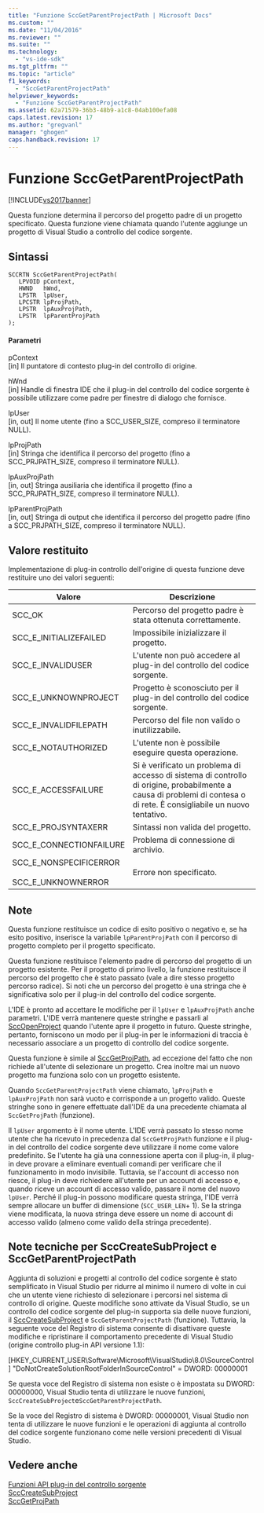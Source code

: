 ```yaml
---
title: "Funzione SccGetParentProjectPath | Microsoft Docs"
ms.custom: ""
ms.date: "11/04/2016"
ms.reviewer: ""
ms.suite: ""
ms.technology: 
  - "vs-ide-sdk"
ms.tgt_pltfrm: ""
ms.topic: "article"
f1_keywords: 
  - "SccGetParentProjectPath"
helpviewer_keywords: 
  - "Funzione SccGetParentProjectPath"
ms.assetid: 62a71579-36b3-48b9-a1c8-04ab100efa08
caps.latest.revision: 17
ms.author: "gregvanl"
manager: "ghogen"
caps.handback.revision: 17
---
```

# Funzione SccGetParentProjectPath
[!INCLUDE[vs2017banner](../code-quality/includes/vs2017banner.md)]

Questa funzione determina il percorso del progetto padre di un progetto specificato. Questa funzione viene chiamata quando l'utente aggiunge un progetto di Visual Studio a controllo del codice sorgente.  
  
## Sintassi  
  
```cpp#  
SCCRTN SccGetParentProjectPath(  
   LPVOID pContext,  
   HWND   hWnd,  
   LPSTR  lpUser,  
   LPCSTR lpProjPath,  
   LPSTR  lpAuxProjPath,  
   LPSTR  lpParentProjPath  
);  
```  
  
#### Parametri  
 pContext  
 \[in\] Il puntatore di contesto plug\-in del controllo di origine.  
  
 hWnd  
 \[in\] Handle di finestra IDE che il plug\-in del controllo del codice sorgente è possibile utilizzare come padre per finestre di dialogo che fornisce.  
  
 lpUser  
 \[in, out\] Il nome utente \(fino a SCC\_USER\_SIZE, compreso il terminatore NULL\).  
  
 lpProjPath  
 \[in\] Stringa che identifica il percorso del progetto \(fino a SCC\_PRJPATH\_SIZE, compreso il terminatore NULL\).  
  
 lpAuxProjPath  
 \[in, out\] Stringa ausiliaria che identifica il progetto \(fino a SCC\_PRJPATH\_SIZE, compreso il terminatore NULL\).  
  
 lpParentProjPath  
 \[in, out\] Stringa di output che identifica il percorso del progetto padre \(fino a SCC\_PRJPATH\_SIZE, compreso il terminatore NULL\).  
  
## Valore restituito  
 Implementazione di plug\-in controllo dell'origine di questa funzione deve restituire uno dei valori seguenti:  
  
|Valore|Descrizione|  
|------------|-----------------|  
|SCC\_OK|Percorso del progetto padre è stata ottenuta correttamente.|  
|SCC\_E\_INITIALIZEFAILED|Impossibile inizializzare il progetto.|  
|SCC\_E\_INVALIDUSER|L'utente non può accedere al plug\-in del controllo del codice sorgente.|  
|SCC\_E\_UNKNOWNPROJECT|Progetto è sconosciuto per il plug\-in del controllo del codice sorgente.|  
|SCC\_E\_INVALIDFILEPATH|Percorso del file non valido o inutilizzabile.|  
|SCC\_E\_NOTAUTHORIZED|L'utente non è possibile eseguire questa operazione.|  
|SCC\_E\_ACCESSFAILURE|Si è verificato un problema di accesso di sistema di controllo di origine, probabilmente a causa di problemi di contesa o di rete. È consigliabile un nuovo tentativo.|  
|SCC\_E\_PROJSYNTAXERR|Sintassi non valida del progetto.|  
|SCC\_E\_CONNECTIONFAILURE|Problema di connessione di archivio.|  
|SCC\_E\_NONSPECIFICERROR<br /><br /> SCC\_E\_UNKNOWNERROR|Errore non specificato.|  
  
## Note  
 Questa funzione restituisce un codice di esito positivo o negativo e, se ha esito positivo, inserisce la variabile `lpParentProjPath` con il percorso di progetto completo per il progetto specificato.  
  
 Questa funzione restituisce l'elemento padre di percorso del progetto di un progetto esistente. Per il progetto di primo livello, la funzione restituisce il percorso del progetto che è stato passato \(vale a dire stesso progetto percorso radice\). Si noti che un percorso del progetto è una stringa che è significativa solo per il plug\-in del controllo del codice sorgente.  
  
 L'IDE è pronto ad accettare le modifiche per il `lpUser` e `lpAuxProjPath` anche parametri. L'IDE verrà mantenere queste stringhe e passarli al [SccOpenProject](../extensibility/sccopenproject-function.md) quando l'utente apre il progetto in futuro. Queste stringhe, pertanto, forniscono un modo per il plug\-in per le informazioni di traccia è necessario associare a un progetto di controllo del codice sorgente.  
  
 Questa funzione è simile al [SccGetProjPath](../extensibility/sccgetprojpath-function.md), ad eccezione del fatto che non richiede all'utente di selezionare un progetto. Crea inoltre mai un nuovo progetto ma funziona solo con un progetto esistente.  
  
 Quando `SccGetParentProjectPath` viene chiamato, `lpProjPath` e `lpAuxProjPath` non sarà vuoto e corrisponde a un progetto valido. Queste stringhe sono in genere effettuate dall'IDE da una precedente chiamata al `SccGetProjPath` \(funzione\).  
  
 Il `lpUser` argomento è il nome utente. L'IDE verrà passato lo stesso nome utente che ha ricevuto in precedenza dal `SccGetProjPath` funzione e il plug\-in del controllo del codice sorgente deve utilizzare il nome come valore predefinito. Se l'utente ha già una connessione aperta con il plug\-in, il plug\-in deve provare a eliminare eventuali comandi per verificare che il funzionamento in modo invisibile. Tuttavia, se l'account di accesso non riesce, il plug\-in deve richiedere all'utente per un account di accesso e, quando riceve un account di accesso valido, passare il nome del nuovo `lpUser`. Perché il plug\-in possono modificare questa stringa, l'IDE verrà sempre allocare un buffer di dimensione \(`SCC_USER_LEN`\+ 1\). Se la stringa viene modificata, la nuova stringa deve essere un nome di account di accesso valido \(almeno come valido della stringa precedente\).  
  
## Note tecniche per SccCreateSubProject e SccGetParentProjectPath  
 Aggiunta di soluzioni e progetti al controllo del codice sorgente è stato semplificato in Visual Studio per ridurre al minimo il numero di volte in cui che un utente viene richiesto di selezionare i percorsi nel sistema di controllo di origine. Queste modifiche sono attivate da Visual Studio, se un controllo del codice sorgente del plug\-in supporta sia delle nuove funzioni, il [SccCreateSubProject](../extensibility/scccreatesubproject-function.md) e `SccGetParentProjectPath` \(funzione\). Tuttavia, la seguente voce del Registro di sistema consente di disattivare queste modifiche e ripristinare il comportamento precedente di Visual Studio \(origine controllo plug\-in API versione 1.1\):  
  
 \[HKEY\_CURRENT\_USER\\Software\\Microsoft\\VisualStudio\\8.0\\SourceControl\] "DoNotCreateSolutionRootFolderInSourceControl" \= DWORD: 00000001  
  
 Se questa voce del Registro di sistema non esiste o è impostata su DWORD: 00000000, Visual Studio tenta di utilizzare le nuove funzioni, `SccCreateSubProject`e`SccGetParentProjectPath`.  
  
 Se la voce del Registro di sistema è DWORD: 00000001, Visual Studio non tenta di utilizzare le nuove funzioni e le operazioni di aggiunta al controllo del codice sorgente funzionano come nelle versioni precedenti di Visual Studio.  
  
## Vedere anche  
 [Funzioni API plug\-in del controllo sorgente](../extensibility/source-control-plug-in-api-functions.md)   
 [SccCreateSubProject](../extensibility/scccreatesubproject-function.md)   
 [SccGetProjPath](../extensibility/sccgetprojpath-function.md)